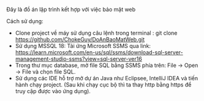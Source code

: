 Đây là đồ án lập trình kết hợp với việc bảo mật web

Cách sử dụng: 
- Clone project về máy sử dụng câu lệnh trong terminal : git clone https://github.com/ChokeGuy/DoAnBaoMatWeb.git
- Sử dụng MSSQL 18: Tải ứng Microsoft SSMS qua link: https://learn.microsoft.com/en-us/sql/ssms/download-sql-server-management-studio-ssms?view=sql-server-ver16
- Trong thư mục database, mở file SQL bằng SSMS phía trên: File -> Open -> File và chọn file SQL.
- Sử dụng các IDE hỗ trợ mở dự án Java như Eclipsee, IntelliJ IDEA và tiến hành chạy project.
  (Sau khi chạy cục bộ thì ta thay http bằng https để truy cập được vào ứng dụng).
